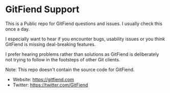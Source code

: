 # GitFiend Support

This is a Public repo for GitFiend questions and issues. I usually check this once a day.

I especially want to hear if you encounter bugs, usability issues or you think GitFiend is missing deal-breaking features.

I prefer hearing problems rather than solutions as GitFiend is deliberately not trying to follow in the footsteps of other Git clients.

Note: This repo doesn't contain the source code for GitFiend.

- Website: https://gitfiend.com
- Twitter: https://twitter.com/GitFiend
